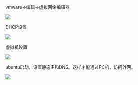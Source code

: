 vmware->编辑->虚拟网络编辑器

![](https://img2023.cnblogs.com/blog/745188/202304/745188-20230430222215097-2027028896.png)

DHCP设置

![](https://img2023.cnblogs.com/blog/745188/202304/745188-20230430222414574-2099016154.png)

虚拟机设置

![](https://img2023.cnblogs.com/blog/745188/202304/745188-20230430222512145-666955796.png)

ubuntu启动，设置静态IP和DNS。这样才能通过PC机，访问外网。

![](https://img2023.cnblogs.com/blog/745188/202304/745188-20230430222802502-1202159465.png)
